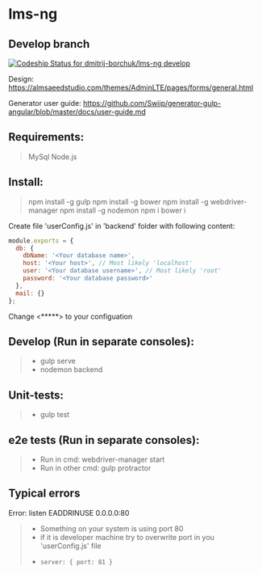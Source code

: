 # lms-ng

## Develop branch
[ ![Codeship Status for dmitrij-borchuk/lms-ng develop](https://app.codeship.com/projects/6100caf0-cc6c-0134-17a1-7eac565ffce4/status?branch=develop)](https://app.codeship.com/projects/200206)

Design: https://almsaeedstudio.com/themes/AdminLTE/pages/forms/general.html

Generator user guide: https://github.com/Swiip/generator-gulp-angular/blob/master/docs/user-guide.md

## Requirements:
  > MySql
  > Node.js

## Install:
  > npm install -g gulp
  > npm install -g bower
  > npm install -g webdriver-manager
  > npm install -g nodemon
  > npm i
  > bower i

Create file 'userConfig.js' in 'backend' folder with following content:
```javascript
module.exports = {
  db: {
    dbName: '<Your database name>',
    host: '<Your host>', // Most likely 'localhost'
    user: '<Your database username>', // Most likely 'root'
    password: '<Your database password>'
  },
  mail: {}
};
```
Change <*****> to your configuation


## Develop (Run in separate consoles):
  > * gulp serve
  > * nodemon backend


## Unit-tests:
  > * gulp test


## e2e tests (Run in separate consoles):
  > * Run in cmd: webdriver-manager start
  > * Run in other cmd: gulp protractor

## Typical errors

Error: listen EADDRINUSE 0.0.0.0:80
  > * Something on your system is using port 80
  > * if it is developer machine try to overwrite port in you 'userConfig.js' file
  > *     server: { port: 81 }